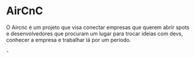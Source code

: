# AirCnC
O Aircnc é um projeto que visa conectar empresas que querem abrir spots e desenvolvedores que procuram um lugar para trocar ideias com devs, conhecer a empresa e trabalhar lá por um período.

-[](https://github.com/LucasGabryellll/OmniStack09-AirCnC/blob/master/logo-git.png)

